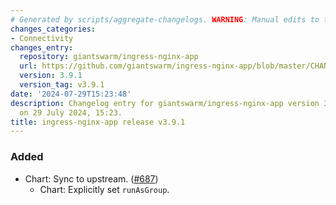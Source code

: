 ```yaml
---
# Generated by scripts/aggregate-changelogs. WARNING: Manual edits to this files will be overwritten.
changes_categories:
- Connectivity
changes_entry:
  repository: giantswarm/ingress-nginx-app
  url: https://github.com/giantswarm/ingress-nginx-app/blob/master/CHANGELOG.md#391---2024-07-29
  version: 3.9.1
  version_tag: v3.9.1
date: '2024-07-29T15:23:48'
description: Changelog entry for giantswarm/ingress-nginx-app version 3.9.1, published
  on 29 July 2024, 15:23.
title: ingress-nginx-app release v3.9.1
---
```


### Added
- Chart: Sync to upstream. ([#687](https://github.com/giantswarm/ingress-nginx-app/pull/687))
  - Chart: Explicitly set `runAsGroup`.
